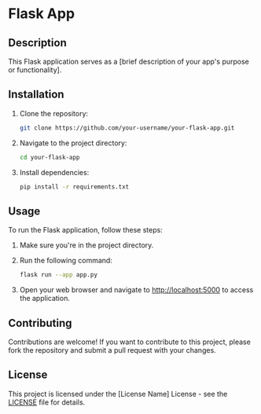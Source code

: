 # Flask App

## Description

This Flask application serves as a [brief description of your app's purpose or functionality].

## Installation

1. Clone the repository:

    ```bash
    git clone https://github.com/your-username/your-flask-app.git
    ```

2. Navigate to the project directory:

    ```bash
    cd your-flask-app
    ```

3. Install dependencies:

    ```bash
    pip install -r requirements.txt
    ```

## Usage

To run the Flask application, follow these steps:

1. Make sure you're in the project directory.
2. Run the following command:

    ```bash
    flask run --app app.py
    ```

3. Open your web browser and navigate to [http://localhost:5000](http://localhost:5000) to access the application.

## Contributing

Contributions are welcome! If you want to contribute to this project, please fork the repository and submit a pull request with your changes.

## License

This project is licensed under the [License Name] License - see the [LICENSE](LICENSE) file for details.
